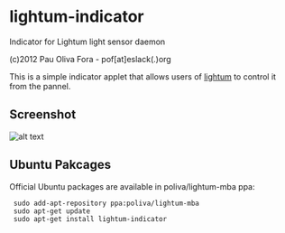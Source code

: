 lightum-indicator
=================

Indicator for Lightum light sensor daemon

(c)2012 Pau Oliva Fora - pof[at]eslack(.)org


This is a simple indicator applet that allows users of [lightum](https://github.com/poliva/lightum) to control it from the pannel.

## Screenshot
![alt text](https://github.com/poliva/lightum-indicator/raw/master/icons/lightum-indicator.png "lightum-indicator screenshot")

## Ubuntu Pakcages
Official Ubuntu packages are available in poliva/lightum-mba ppa:

     sudo add-apt-repository ppa:poliva/lightum-mba
     sudo apt-get update
     sudo apt-get install lightum-indicator

